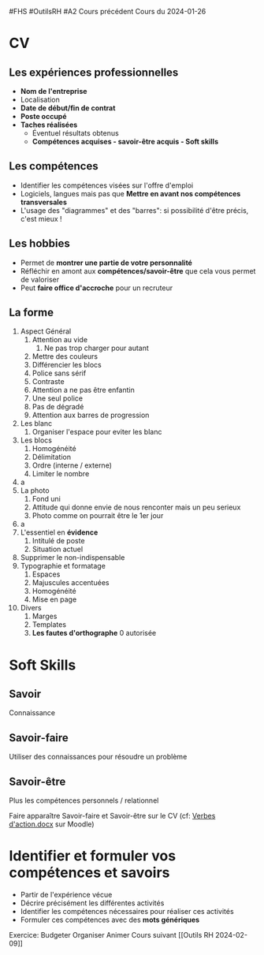 #FHS #OutilsRH #A2 
Cours précédent
Cours du 2024-01-26

# CV

## Les expériences professionnelles

- **Nom de l'entreprise**
- Localisation
- **Date de début/fin de contrat**
- **Poste occupé**
- **Taches réalisées** 
  - Éventuel résultats obtenus
  - **Compétences acquises - savoir-être acquis - Soft skills**

## Les compétences

- Identifier les compétences visées sur l'offre d'emploi
- Logiciels, langues mais pas que **Mettre en avant nos compétences transversales**
- L'usage des "diagrammes" et des "barres": si possibilité d'être précis, c'est mieux !

## Les hobbies

- Permet de **montrer une partie de votre personnalité**
- Réfléchir en amont aux **compétences/savoir-être** que cela vous permet de valoriser
- Peut **faire office d'accroche** pour un recruteur

## La forme

 1. Aspect Général
    1. Attention au vide
       1. Ne pas trop charger pour autant
    2. Mettre des couleurs
    3. Différencier les blocs
    4. Police sans sérif
    5. Contraste
    6. Attention a ne pas être enfantin
    7. Une seul police
    8. Pas de dégradé
    9. Attention aux barres de progression
 2. Les blanc
    1. Organiser l'espace pour eviter les blanc
 3. Les blocs
    1. Homogénéité
    2. Délimitation
    3. Ordre (interne / externe)
    4. Limiter le nombre
 4. a
 5. La photo
    1. Fond uni
    2. Attitude qui donne envie de nous renconter mais un peu serieux
    3. Photo comme on pourrait être le 1er jour
 6. a
 7. L'essentiel en **évidence**
    1. Intitulé de poste
    2. Situation actuel
 8. Supprimer le non-indispensable
 9. Typographie et formatage
    1. Espaces
    2. Majuscules accentuées
    3. Homogénéité
    4. Mise en page
10. Divers
    1. Marges
    2. Templates
    3. **Les fautes d'orthographe** 0 autorisée

# Soft Skills

## Savoir

Connaissance

## Savoir-faire

Utiliser des connaissances pour résoudre un problème

## Savoir-être

Plus les compétences personnels / relationnel

Faire apparaître Savoir-faire et Savoir-être sur le CV
(cf:  [Verbes d'action.docx](https://web.isen-ouest.fr/moodle4/mod/resource/view.php?id=11244) sur Moodle)

# Identifier et formuler vos compétences et savoirs

- Partir de l'expérience vécue
- Décrire précisément les différentes activités
- Identifier les compétences nécessaires pour réaliser ces activités
- Formuler ces compétences avec des **mots génériques**

Exercice:
Budgeter
Organiser
Animer
Cours suivant \[\[Outils RH 2024-02-09\]\]
